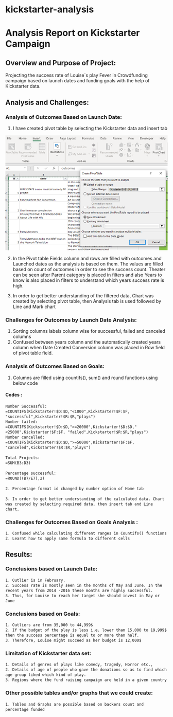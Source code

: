 # kickstarter-analysis

# Analysis Report on Kickstarter Campaign 

## Overview and Purpose of Project:

Projecting the success rate of Louise`s play Fever in Crowdfunding campaign based on launch dates and funding goals with the help of Kickstarter data. 


## Analysis and Challenges:

### Analysis of Outcomes Based on Launch Date:

1. I have created pivot table by selecting the Kickstarter data and insert tab

![Pivot table creation](https://github.com/maddalisushmitha/kickstarter-analysis/blob/main/images_for_readme/Analysis%20through%20Launched%20dates_1.png)

2. In the Pivot table Fields column and rows are filled with outcomes and Launched dates as the analysis is based on them. The values are filled based on  count of outcomes in order  to see the success count. Theater can be seen after Parent category is placed in filters and also Years to know is also placed in filters to understand which years success rate is high.

3. In order to get better understanding of the filtered data, Chart was created by selecting pivot table, then Analysis tab is used followed by Line and Mark chart


### Challenges for Outcomes by Launch Date Analysis:

1. Sorting columns labels column wise for successful, failed and canceled columns
2. Confused between years column and the automatically created years column when Date Created Conversion column was placed in Row field of pivot table field.

### Analysis of Outcomes Based on Goals:
1. Columns are filled using countifs(), sum() and round functions using below code

#### Codes :
	
	Number Successful:
	=COUNTIFS(Kickstarter!$D:$D,"<1000",Kickstarter!$F:$F, "successful",Kickstarter!$R:$R,"plays")
	Number failed:
	=COUNTIFS(Kickstarter!$D:$D,">=20000",Kickstarter!$D:$D,"<25000",Kickstarter!$F:$F, "failed",Kickstarter!$R:$R,"plays")
	Number cancelled:
	=COUNTIFS(Kickstarter!$D:$D,">=50000",Kickstarter!$F:$F, "canceled",Kickstarter!$R:$R,"plays")
	
	Total Projects:
	=SUM(B3:D3)
	
	Percentage successful:
	=ROUND((B7/E7),2)

	2. Percentage format id changed by number option of Home tab

	3. In order to get better understanding of the calculated data. Chart was created by selecting required data, then insert tab and Line chart.
	
### Challenges for Outcomes Based on Goals Analysis :
	1. Confused while calculating different ranges in Countifs() functions 
	2. Learnt how to apply same formula to different cells
	
## Results:
### Conclusions based on Launch Date:
	1. Outlier is in February.
	2. Success rate is mostly seen in the months of May and June. In the recent years from 2014 -2016 these months are highly successful. 
	3. Thus, for Louise to reach her target she should invest in May or June 

### Conclusions based on Goals:
	1. Outliers are from 35,000 to 44,999$
	2. If the budget of the play is less i.e. lower than 15,000 to 19,999$ then the success percentage is equal to or more than half. 
	3. Therefore, Louise might succeed as her budget is 12,000$

### Limitation of Kickstarter data set:
	1. Details of genres of plays like comedy, tragedy, Horror etc.,
	2. Details of age of people who gave the donations so as to find which age group liked which kind of play.
	3. Regions where the fund raising campaign are held in a given country
	
### Other possible tables and/or graphs that we could create:
	1. Tables and Graphs are possible based on backers count and percentage funded
